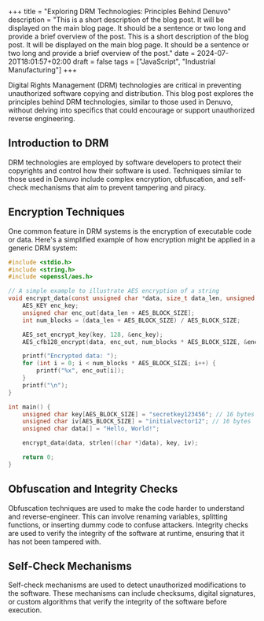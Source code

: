 +++
title = "Exploring DRM Technologies: Principles Behind Denuvo"
description = "This is a short description of the blog post. It will be displayed on the main blog page. It should be a sentence or two long and provide a brief overview of the post. This is a short description of the blog post. It will be displayed on the main blog page. It should be a sentence or two long and provide a brief overview of the post."
date = 2024-07-20T18:01:57+02:00
draft = false
tags = ["JavaScript", "Industrial Manufacturing"]
+++

Digital Rights Management (DRM) technologies are critical in preventing unauthorized software copying and distribution. This blog post explores the principles behind DRM technologies, similar to those used in Denuvo, without delving into specifics that could encourage or support unauthorized reverse engineering.

## Introduction to DRM

DRM technologies are employed by software developers to protect their copyrights and control how their software is used. Techniques similar to those used in Denuvo include complex encryption, obfuscation, and self-check mechanisms that aim to prevent tampering and piracy.

## Encryption Techniques

One common feature in DRM systems is the encryption of executable code or data. Here's a simplified example of how encryption might be applied in a generic DRM system:

```c
#include <stdio.h>
#include <string.h>
#include <openssl/aes.h>

// A simple example to illustrate AES encryption of a string
void encrypt_data(const unsigned char *data, size_t data_len, unsigned char *key, unsigned char *iv) {
    AES_KEY enc_key;
    unsigned char enc_out[data_len + AES_BLOCK_SIZE];
    int num_blocks = (data_len + AES_BLOCK_SIZE) / AES_BLOCK_SIZE;

    AES_set_encrypt_key(key, 128, &enc_key);
    AES_cfb128_encrypt(data, enc_out, num_blocks * AES_BLOCK_SIZE, &enc_key, iv, &num_blocks, AES_ENCRYPT);

    printf("Encrypted data: ");
    for (int i = 0; i < num_blocks * AES_BLOCK_SIZE; i++) {
        printf("%x", enc_out[i]);
    }
    printf("\n");
}

int main() {
    unsigned char key[AES_BLOCK_SIZE] = "secretkey123456"; // 16 bytes
    unsigned char iv[AES_BLOCK_SIZE] = "initialvector12"; // 16 bytes
    unsigned char data[] = "Hello, World!";

    encrypt_data(data, strlen((char *)data), key, iv);

    return 0;
}
```

## Obfuscation and Integrity Checks

Obfuscation techniques are used to make the code harder to understand and reverse-engineer. This can involve renaming variables, splitting functions, or inserting dummy code to confuse attackers. Integrity checks are used to verify the integrity of the software at runtime, ensuring that it has not been tampered with.

## Self-Check Mechanisms

Self-check mechanisms are used to detect unauthorized modifications to the software. These mechanisms can include checksums, digital signatures, or custom algorithms that verify the integrity of the software before execution.

